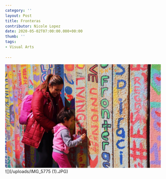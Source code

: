 ```yaml
---
category: ''
layout: Post
title: Fronteras
contributor: Nicole Lopez
date: 2020-05-02T07:00:00.000+00:00
thumb: ''
tags:
- Visual Arts

---
```

![](/uploads/IMG_5773.JPG)![](/uploads/IMG_5775 (1).JPG)